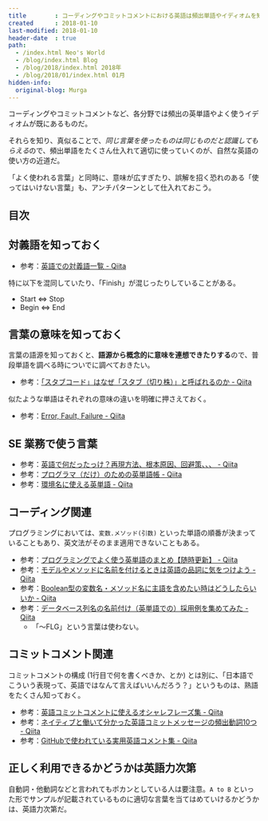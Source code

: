 ```yaml
---
title        : コーディングやコミットコメントにおける英語は頻出単語やイディオムを知っておく
created      : 2018-01-10
last-modified: 2018-01-10
header-date  : true
path:
  - /index.html Neo's World
  - /blog/index.html Blog
  - /blog/2018/index.html 2018年
  - /blog/2018/01/index.html 01月
hidden-info:
  original-blog: Murga
---
```


コーディングやコミットコメントなど、各分野では頻出の英単語やよく使うイディオムが既にあるものだ。

それらを知り、真似ることで、*同じ言葉を使ったものは同じものだと認識してもらえる*ので、頻出単語をたくさん仕入れて適切に使っていくのが、自然な英語の使い方の近道だ。

「よく使われる言葉」と同時に、意味が広すぎたり、誤解を招く恐れのある「使ってはいけない言葉」も、アンチパターンとして仕入れておこう。

## 目次

## 対義語を知っておく

- 参考：[英語での対義語一覧 - Qiita](https://qiita.com/hawa1/items/2febe8c81d048b1f4335)

特に以下を混同していたり、「Finish」が混じったりしていることがある。

- Start ⇔ Stop
- Begin ⇔ End

## 言葉の意味を知っておく

言葉の語源を知っておくと、**語源から概念的に意味を連想できたりする**ので、普段単語を調べる時についでに調べておきたい。

- 参考：[「スタブコード」はなぜ「スタブ（切り株）」と呼ばれるのか - Qiita](https://qiita.com/knaka/items/50982c511fcf5e15f267)

似たような単語はそれぞれの意味の違いを明確に押さえておく。

- 参考：[Error, Fault, Failure - Qiita](https://qiita.com/j_kugiya/items/ef32c1f10151b7e47391)

## SE 業務で使う言葉

- 参考：[英語で何だったっけ？再現方法、根本原因、回避策、、、 - Qiita](https://qiita.com/tamura__246/items/f4f3c7551945e1b5f6d5)
- 参考：[プログラマ（だけ）のための英単語帳 - Qiita](https://qiita.com/irxground/items/9cfda4cd79acd2b62ddc)
- 参考：[環境名に使える英単語 - Qiita](https://qiita.com/mo12ino/items/f01777316824550362eb)

## コーディング関連

プログラミングにおいては、`変数.メソッド(引数)` といった単語の順番が決まっていることもあり、英文法がそのまま適用できないこともある。

- 参考：[プログラミングでよく使う英単語のまとめ【随時更新】 - Qiita](https://qiita.com/Ted-HM/items/7dde25dcffae4cdc7923)
- 参考：[モデルやメソッドに名前を付けるときは英語の品詞に気をつけよう - Qiita](https://qiita.com/jnchito/items/459d58ba652bf4763820)
- 参考：[Boolean型の変数名・メソッド名に主語を含めたい時はどうしたらいいか - Qiita](https://qiita.com/ikngtty/items/3125c2210b8623a70311)
- 参考：[データベース列名の名前付け（英単語での）採用例を集めてみた - Qiita](https://qiita.com/otagaisama-1/items/4d7e2eb5c274e9fce664)
  - 「～FLG」という言葉は使わない。

## コミットコメント関連

コミットコメントの構成 (1行目で何を書くべきか、とか) とは別に、「日本語でこういう表現って、英語ではなんて言えばいいんだろう？」というものは、熟語をたくさん知っておく。

- 参考：[英語コミットコメントに使えるオシャレフレーズ集 - Qiita](https://qiita.com/ken_c_lo/items/4cb49f0fb74e8778804d)
- 参考：[ネイティブと働いて分かった英語コミットメッセージの頻出動詞10つ - Qiita](https://qiita.com/gogotanaka/items/b65e1b081fa976e5d754)
- 参考：[GitHubで使われている実用英語コメント集 - Qiita](https://qiita.com/shikichee/items/a5f922a3ef3aa58a1839)

## 正しく利用できるかどうかは英語力次第

自動詞・他動詞などと言われてもポカンとしている人は要注意。`A to B` といった形でサンプルが記載されているものに適切な言葉を当てはめていけるかどうかは、英語力次第だ。
